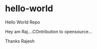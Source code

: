 hello-world
===========

Hello World Repo

Hey am Raj....COntribution to opensource...

Thanks
Rajesh
